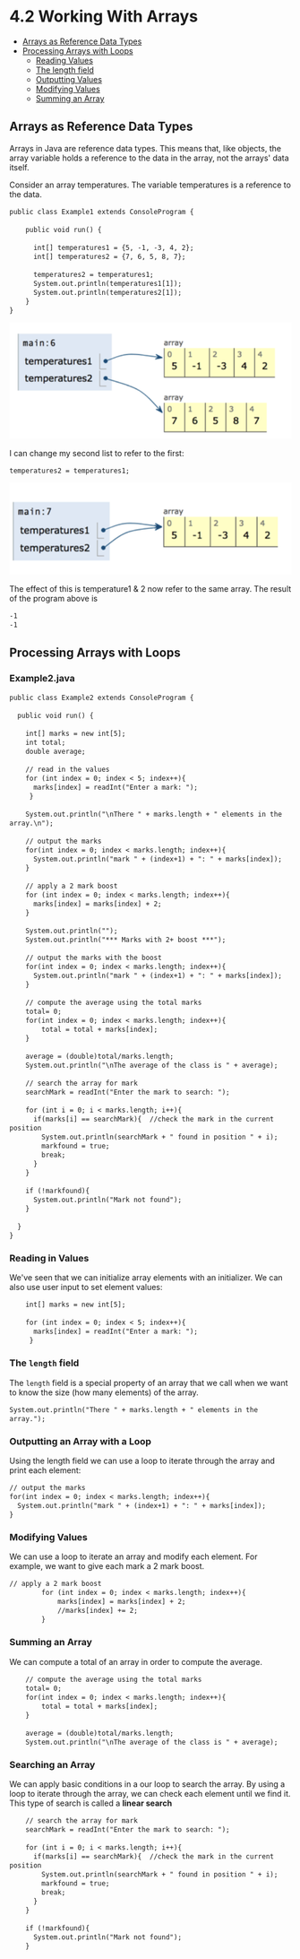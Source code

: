 # 4.2 Working With Arrays

* [Arrays as Reference Data Types](https://github.com/SACHSTech/ICS3U1_lesson_4_2_WorkingWithArrays/main/README.md#arrays-as-reference-data-types)
* [Processing Arrays with Loops](https://github.com/SACHSTech/ICS3U1_lesson_4_2_WorkingWithArrays/blob/main/README.md#processing-arrays-with-loops)
  * [Reading Values](https://github.com/SACHSTech/ICS3U1_lesson_4_2_WorkingWithArrays/blob/main/README.md#reading-in-values)
  * [The length field](https://github.com/SACHSTech/ICS3U1_lesson_4_2_WorkingWithArrays/blob/main/README.md#the-length-field)
  * [Outputting Values](https://github.com/SACHSTech/ICS3U1_lesson_4_2_WorkingWithArrays/blob/main/README.md#outputting-an-array-with-a-loop)
  * [Modifying Values](https://github.com/SACHSTech/ICS3U1_lesson_4_2_WorkingWithArrays/blob/main/README.md#modifying-values)
  * [Summing an Array](https://github.com/SACHSTech/ICS3U1_lesson_4_2_WorkingWithArrays/blob/main/README.md#summing-an-array)



## Arrays as Reference Data Types
Arrays in Java are reference data types.  This means that, like objects, the array variable holds a reference to the data in the array, not the arrays' data itself.

Consider an array temperatures.  The variable temperatures is a reference to the data.

```
public class Example1 extends ConsoleProgram {

    public void run() {
      
      int[] temperatures1 = {5, -1, -3, 4, 2};
      int[] temperatures2 = {7, 6, 5, 8, 7};

      temperatures2 = temperatures1;
      System.out.println(temperatures1[1]);
      System.out.println(temperatures2[1]);
    }
}
```

![](4_2_fig1.png)

I can change my second list to refer to the first:
```
temperatures2 = temperatures1;
```
![](4_2_fig2.png)

The effect of this is temperature1 & 2 now refer to the same array.  The result of the program above is 
```
-1
-1
```

## Processing Arrays with Loops

### Example2.java
```
public class Example2 extends ConsoleProgram {

  public void run() {
    
    int[] marks = new int[5];
    int total;
    double average;
    
    // read in the values
    for (int index = 0; index < 5; index++){
      marks[index] = readInt("Enter a mark: ");
     }

    System.out.println("\nThere " + marks.length + " elements in the array.\n");

    // output the marks
    for(int index = 0; index < marks.length; index++){
      System.out.println("mark " + (index+1) + ": " + marks[index]);
    }

    // apply a 2 mark boost
    for (int index = 0; index < marks.length; index++){
      marks[index] = marks[index] + 2;
    }

    System.out.println("");
    System.out.println("*** Marks with 2+ boost ***");

    // output the marks with the boost
    for(int index = 0; index < marks.length; index++){
      System.out.println("mark " + (index+1) + ": " + marks[index]);
    }

    // compute the average using the total marks
    total= 0;
    for(int index = 0; index < marks.length; index++){
        total = total + marks[index];
    }
    
    average = (double)total/marks.length;
    System.out.println("\nThe average of the class is " + average);  

    // search the array for mark
    searchMark = readInt("Enter the mark to search: ");

    for (int i = 0; i < marks.length; i++){
      if(marks[i] == searchMark){  //check the mark in the current position
        System.out.println(searchMark + " found in position " + i);
        markfound = true;
        break;
      }
    }

    if (!markfound){
      System.out.println("Mark not found");
    } 

  }
}
```


### Reading in Values
We've seen that we can initialize array elements with an initializer.  We can also use user input to set element values:

```
    int[] marks = new int[5];
    
    for (int index = 0; index < 5; index++){
      marks[index] = readInt("Enter a mark: ");
     }
```

### The `length` field
The `length` field is a special property of an array that we call when we want to know the size (how many elements) of the array.
```
System.out.println("There " + marks.length + " elements in the array.");
```

### Outputting an Array with a Loop
Using the length field we can use a loop to iterate through the array and print each element:
```
// output the marks
for(int index = 0; index < marks.length; index++){
  System.out.println("mark " + (index+1) + ": " + marks[index]);
}
```

### Modifying Values
We can use a loop to iterate an array and modify each element.  For example, we want to give each mark a 2 mark boost.
```
// apply a 2 mark boost
        for (int index = 0; index < marks.length; index++){
            marks[index] = marks[index] + 2;
            //marks[index] += 2;
        }
```

### Summing an Array
We can compute a total of an array in order to compute the average.
```
    // compute the average using the total marks
    total= 0;
    for(int index = 0; index < marks.length; index++){
        total = total + marks[index];
    }
    
    average = (double)total/marks.length;
    System.out.println("\nThe average of the class is " + average);    
```

### Searching an Array
We can apply basic conditions in a our loop to search the array.  By using a loop to iterate through the array, we can check each element until we find it.  This type of search is called a **linear search**

```
    // search the array for mark
    searchMark = readInt("Enter the mark to search: ");

    for (int i = 0; i < marks.length; i++){
      if(marks[i] == searchMark){  //check the mark in the current position
        System.out.println(searchMark + " found in position " + i);
        markfound = true;
        break;
      }
    }

    if (!markfound){
      System.out.println("Mark not found");
    }
```


 	











